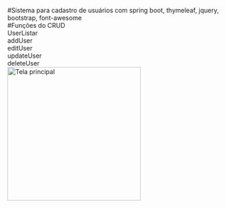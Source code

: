 #Sistema para cadastro de usuários com spring boot, thymeleaf, jquery, bootstrap, font-awesome
<br />
#Funções do CRUD<br />
	UserListar<br />
	addUser<br />
	editUser<br />
	updateUser<br />
	deleteUser<br />
	<img src="https://drive.google.com/file/d/1gjpnFjGweTRNljVq0ue_UDpxy7mibrWn/view?usp=sharing" alt="Tela principal" width="300" height="300">
